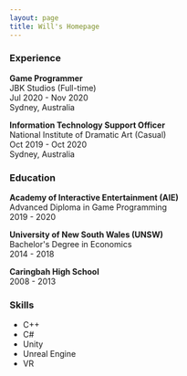 ```yaml
---
layout: page
title: Will's Homepage
---
```


### Experience

**Game Programmer**<br/>
JBK Studios (Full-time)<br/>
Jul 2020 - Nov 2020<br/>
Sydney, Australia

**Information Technology Support Officer**<br/>
National Institute of Dramatic Art (Casual)<br/>
Oct 2019 - Oct 2020<br/>
Sydney, Australia

### Education

**Academy of Interactive Entertainment (AIE)**<br/>
Advanced Diploma in Game Programming<br/>
2019 - 2020<br/>

**University of New South Wales (UNSW)**<br/>
Bachelor's Degree in Economics<br/>
2014 - 2018

**Caringbah High School**<br/>
2008 - 2013

### Skills

* C++
* C#
* Unity
* Unreal Engine
* VR